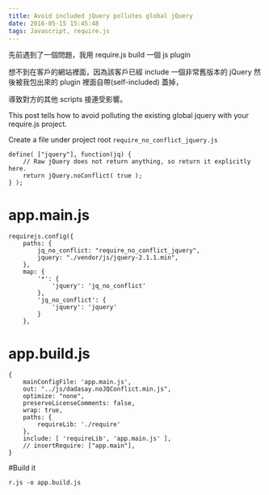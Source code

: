 ```yaml
---
title: Avoid included jQuery pollutes global jQuery
date: 2016-05-15 15:45:48
tags: Javascript, require.js
---
```


先前遇到了一個問題，我用 require.js build 一個 js plugin

想不到在客戶的網站裡面，因為該客戶已經 include 一個非常舊版本的 jQuery
然後被我包出來的 plugin 裡面自帶(self-included) 蓋掉，

導致對方的其他 scripts 接連受影響。

This post tells how to avoid polluting the existing global jquery with your require.js project.

Create a file under project root `require_no_conflict_jquery.js`

    define( ["jquery"], function(jq) {
        // Raw jQuery does not return anything, so return it explicitly here.
        return jQuery.noConflict( true );
    } );

# app.main.js

    requirejs.config({
        paths: {
            jq_no_conflict: "require_no_conflict_jquery",
            jquery: "./vendor/js/jquery-2.1.1.min",
        },
        map: {
            '*': {
                'jquery': 'jq_no_conflict'
            },
            'jq_no_conflict': {
                'jquery': 'jquery'
            }
        },

# app.build.js

    {
        mainConfigFile: 'app.main.js',
        out: "../js/dadasay.noJQConflict.min.js",
        optimize: "none",
        preserveLicenseComments: false,
        wrap: true,
        paths: {
            requireLib: './require'
        },
        include: [ 'requireLib', 'app.main.js' ],
        // insertRequire: ["app.main"],
    }

#Build it

    r.js -o app.build.js